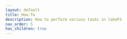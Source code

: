 ```yaml
---
layout: default
title: How-To
description: How to perform various tasks in lakeFS
nav_order: 5
has_children: true
---
```



